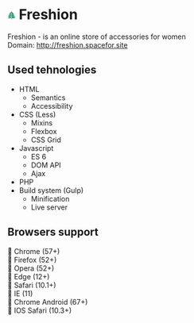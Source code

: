 # ![Freshion logo](https://github.com/VadimOleynik/Freshion/blob/master/src/favicon-16x16.png) Freshion
Freshion - is an online store of accessories for women <br/>
Domain: http://freshion.spacefor.site
## Used tehnologies
* HTML
  * Semantics
  * Accessibility
* CSS (Less)
  * Mixins
  * Flexbox
  * CSS Grid
* Javascript
  * ES 6
  * DOM API
  * Ajax
* PHP
* Build system (Gulp)
  * Minification
  * Live server
## Browsers support
:small_orange_diamond: Chrome (57+) <br />
:small_orange_diamond: Firefox (52+) <br />
:small_orange_diamond: Opera (52+) <br />
:small_orange_diamond: Edge (12+) <br />
:small_orange_diamond: Safari (10.1+) <br />
:small_orange_diamond: IE (11) <br />
:small_orange_diamond: Chrome Android (67+) <br />
:small_orange_diamond: IOS Safari (10.3+) <br />
